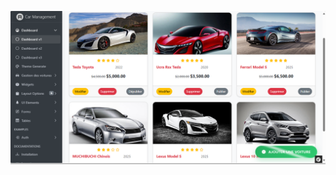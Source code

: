 ![image alt](https://github.com/gedeon2004/gestion_voitures/blob/4cc4db29102e6eeea07d6a1a5d287db8473bac69/Screenshot%202025-05-10%20104455.png)

